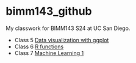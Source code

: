 # bimm143_github
My classwork for BIMM143 S24 at UC San Diego.

- Class 5 [Data visualization with ggplot](https://github.com/lynetteloo/bimm143_github/blob/main/class05/class05.pdf)
- Class 6 [R functions](https://github.com/lynetteloo/bimm143_github/blob/main/Class06_files/Class06.pdf)
- Class 7 [Machine Learning 1](https://github.com/lynetteloo/bimm143_github/blob/main/Class07/Class07.pdf)
